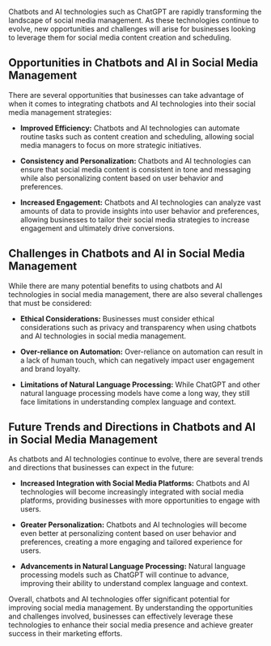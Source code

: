 

Chatbots and AI technologies such as ChatGPT are rapidly transforming the landscape of social media management. As these technologies continue to evolve, new opportunities and challenges will arise for businesses looking to leverage them for social media content creation and scheduling.

Opportunities in Chatbots and AI in Social Media Management
-----------------------------------------------------------

There are several opportunities that businesses can take advantage of when it comes to integrating chatbots and AI technologies into their social media management strategies:

* **Improved Efficiency:** Chatbots and AI technologies can automate routine tasks such as content creation and scheduling, allowing social media managers to focus on more strategic initiatives.

* **Consistency and Personalization:** Chatbots and AI technologies can ensure that social media content is consistent in tone and messaging while also personalizing content based on user behavior and preferences.

* **Increased Engagement:** Chatbots and AI technologies can analyze vast amounts of data to provide insights into user behavior and preferences, allowing businesses to tailor their social media strategies to increase engagement and ultimately drive conversions.

Challenges in Chatbots and AI in Social Media Management
--------------------------------------------------------

While there are many potential benefits to using chatbots and AI technologies in social media management, there are also several challenges that must be considered:

* **Ethical Considerations:** Businesses must consider ethical considerations such as privacy and transparency when using chatbots and AI technologies in social media management.

* **Over-reliance on Automation:** Over-reliance on automation can result in a lack of human touch, which can negatively impact user engagement and brand loyalty.

* **Limitations of Natural Language Processing:** While ChatGPT and other natural language processing models have come a long way, they still face limitations in understanding complex language and context.

Future Trends and Directions in Chatbots and AI in Social Media Management
--------------------------------------------------------------------------

As chatbots and AI technologies continue to evolve, there are several trends and directions that businesses can expect in the future:

* **Increased Integration with Social Media Platforms:** Chatbots and AI technologies will become increasingly integrated with social media platforms, providing businesses with more opportunities to engage with users.

* **Greater Personalization:** Chatbots and AI technologies will become even better at personalizing content based on user behavior and preferences, creating a more engaging and tailored experience for users.

* **Advancements in Natural Language Processing:** Natural language processing models such as ChatGPT will continue to advance, improving their ability to understand complex language and context.

Overall, chatbots and AI technologies offer significant potential for improving social media management. By understanding the opportunities and challenges involved, businesses can effectively leverage these technologies to enhance their social media presence and achieve greater success in their marketing efforts.
